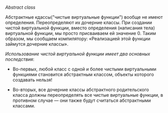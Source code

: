 *Abstract class*

Абстрактные кдассы("чистые виртуальные функции")  вообще не имеют определения. Переопределяют их дочерние классы.
При создании чистой виртуальной функции, вместо определения (написания тела) виртуальной функции, мы просто присваиваем ей значение 0.
Таким образом, мы сообщаем компилятору: «Реализацией этой функции займутся дочерние классы».

*Использование чистой виртуальной функции имеет два основных последствия*:

- Во-первых, любой класс с одной и более чистыми виртуальными функциями становится абстрактным классом, объекты которого создавать нельзя!

- Во-вторых, все дочерние классы абстрактного родительского класса должны переопределять все чистые виртуальные функции,
в противном случае — они также будут считаться абстрактными классами.
